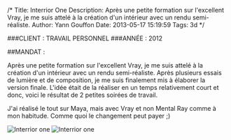 /*
Title: Interrior One
Description: Après une petite formation sur l'excellent Vray, je me suis attelé à la création d'un intérieur avec un rendu semi-réaliste.
Author: Yann Gouffon
Date: 2013-05-17 15:19:59
Tags: 3d
*/

###CLIENT : TRAVAIL PERSONNEL
###ANNÉE : 2012

##MANDAT :

Après une petite formation sur l'excellent Vray, je me suis attelé à la création d'un intérieur avec un rendu semi-réaliste. Après plusieurs essais de lumière et de composition, je me suis finalement mis à élaborer la version finale. L'idée était de la réaliser en un temps relativement court et donc, voici le résultat de 2 petites soirées de travail.

J'ai réalisé le tout sur Maya, mais avec Vray et non Mental Ray comme à mon habitude. Comme quoi le changement peut payer ;) 

![Interrior one](http://staging.yago.io/content/images/interior1.jpg.jpg)
![Interrior one](http://staging.yago.io/content/images/interior2.jpg.jpg)